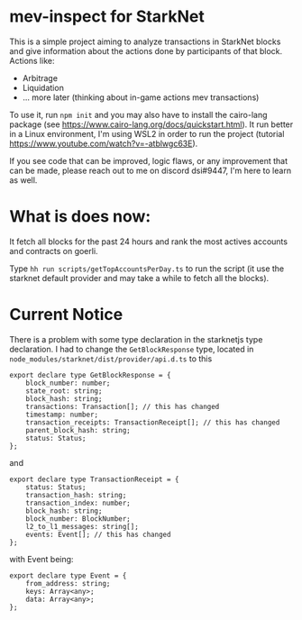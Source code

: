 # mev-inspect for StarkNet

This is a simple project aiming to analyze transactions in StarkNet blocks and give information about the actions done by participants of that block.
Actions like:
 - Arbitrage
 - Liquidation
 - ... more later (thinking about in-game actions mev transactions)

To use it, run `npm init` and you may also have to install the cairo-lang package (see https://www.cairo-lang.org/docs/quickstart.html).
It run better in a Linux environment, I'm using WSL2 in order to run the project (tutorial https://www.youtube.com/watch?v=-atblwgc63E).

If you see code that can be improved, logic flaws, or any improvement that can be made, please reach out to me on discord dsi#9447, I'm here to learn as well.

# What is does now:

It fetch all blocks for the past 24 hours and rank the most actives accounts and contracts on goerli.

Type `hh run scripts/getTopAccountsPerDay.ts` to run the script (it use the starknet default provider and may take a while to fetch all the blocks).

# Current Notice

There is a problem with some type declaration in the starknetjs type declaration. I had to change the `GetBlockResponse` type, located in `node_modules/starknet/dist/provider/api.d.ts` to this

```
export declare type GetBlockResponse = {
    block_number: number;
    state_root: string;
    block_hash: string;
    transactions: Transaction[]; // this has changed
    timestamp: number;
    transaction_receipts: TransactionReceipt[]; // this has changed
    parent_block_hash: string;
    status: Status;
};
```

and

```
export declare type TransactionReceipt = {
    status: Status;
    transaction_hash: string;
    transaction_index: number;
    block_hash: string;
    block_number: BlockNumber;
    l2_to_l1_messages: string[];
    events: Event[]; // this has changed
};
```

with Event being:

```
export declare type Event = {
    from_address: string;
    keys: Array<any>;
    data: Array<any>;
};
```